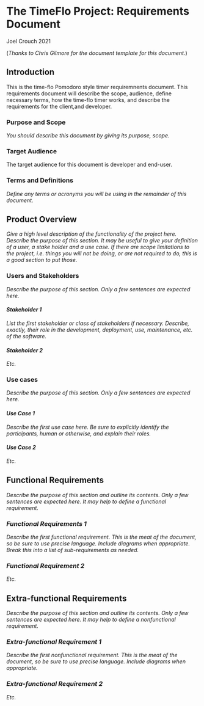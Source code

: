 # The TimeFlo Project: Requirements Document
Joel Crouch 2021

(*Thanks to Chris Gilmore for the document template for this
document.*)

## Introduction

This is the time-flo Pomodoro style timer requiremnents document.  This requirements document will describe the scope, audience, define necessary terms, how the time-flo timer works, and describe the requirements for the client,and developer.

### Purpose and Scope

*You should describe this document by giving its purpose, scope.*

### Target Audience

The target audience for this document is developer and end-user.

### Terms and Definitions

*Define any terms or acronyms you will be using in the remainder of this
document.*

## Product Overview

*Give a high level description of the functionality of the project here.
Describe the purpose of this section. It may be useful to give your
definition of a user, a stake holder and a use case. If there are scope
limitations to the project, i.e. things you will not be doing, or are
not required to do, this is a good section to put those.*

### Users and Stakeholders

*Describe the purpose of this section. Only a few sentences are expected
here.*

#### *Stakeholder 1*

*List the first stakeholder or class of stakeholders if necessary.
Describe, exactly, their role in the development, deployment, use,
maintenance, etc. of the software.*

#### *Stakeholder 2*

*Etc.*

### Use cases

*Describe the purpose of this section. Only a few sentences are expected
here.*

#### *Use Case 1*

*Describe the first use case here. Be sure to explicitly identify the
participants, human or otherwise, and explain their roles.*

#### *Use Case 2*

*Etc.*

## Functional Requirements

*Describe the purpose of this section and outline its contents. Only a
few sentences are expected here. It may help to define a functional
requirement.*

### *Functional Requirements 1*

*Describe the first functional requirement. This is the meat of the
document, so be sure to use precise language. Include diagrams when
appropriate. Break this into a list of sub-requirements as needed.*

### *Functional Requirement 2*

*Etc.*

## Extra-functional Requirements

*Describe the purpose of this section and outline its contents. Only a
few sentences are expected here. It may help to define a nonfunctional
requirement.*

### *Extra-functional Requirement 1*

*Describe the first nonfunctional requirement. This is the meat of the
document, so be sure to use precise language. Include diagrams when
appropriate.*

### *Extra-functional Requirement 2*

*Etc.*
